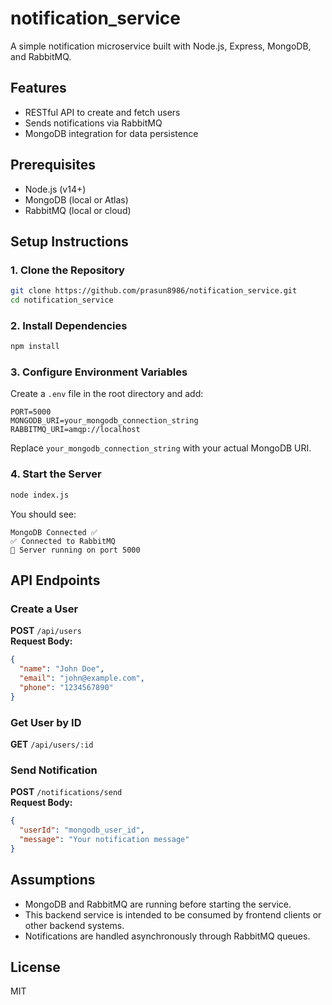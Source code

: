 # notification_service

A simple notification microservice built with Node.js, Express, MongoDB, and RabbitMQ.

## Features

- RESTful API to create and fetch users
- Sends notifications via RabbitMQ
- MongoDB integration for data persistence

## Prerequisites

- Node.js (v14+)
- MongoDB (local or Atlas)
- RabbitMQ (local or cloud)

## Setup Instructions

### 1. Clone the Repository

```bash
git clone https://github.com/prasun8986/notification_service.git
cd notification_service
```

### 2. Install Dependencies

```bash
npm install
```

### 3. Configure Environment Variables

Create a `.env` file in the root directory and add:

```
PORT=5000
MONGODB_URI=your_mongodb_connection_string
RABBITMQ_URI=amqp://localhost
```

Replace `your_mongodb_connection_string` with your actual MongoDB URI.

### 4. Start the Server

```bash
node index.js
```

You should see:

```
MongoDB Connected ✅  
✅ Connected to RabbitMQ  
🚀 Server running on port 5000
```

## API Endpoints

### Create a User

**POST** `/api/users`  
**Request Body:**

```json
{
  "name": "John Doe",
  "email": "john@example.com",
  "phone": "1234567890"
}
```

### Get User by ID

**GET** `/api/users/:id`

### Send Notification

**POST** `/notifications/send`  
**Request Body:**

```json
{
  "userId": "mongodb_user_id",
  "message": "Your notification message"
}
```

## Assumptions

- MongoDB and RabbitMQ are running before starting the service.
- This backend service is intended to be consumed by frontend clients or other backend systems.
- Notifications are handled asynchronously through RabbitMQ queues.

## License

MIT

